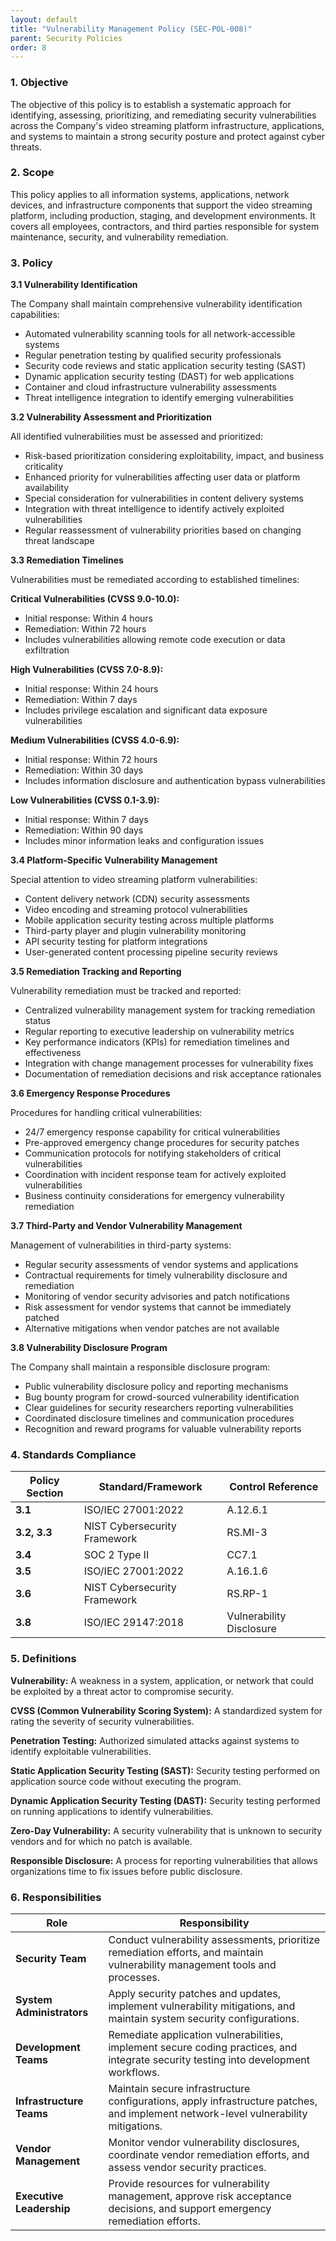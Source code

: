```yaml
---
layout: default
title: "Vulnerability Management Policy (SEC-POL-008)"
parent: Security Policies
order: 8
---
```


### 1. Objective

The objective of this policy is to establish a systematic approach for identifying, assessing, prioritizing, and remediating security vulnerabilities across the Company's video streaming platform infrastructure, applications, and systems to maintain a strong security posture and protect against cyber threats.

### 2. Scope

This policy applies to all information systems, applications, network devices, and infrastructure components that support the video streaming platform, including production, staging, and development environments. It covers all employees, contractors, and third parties responsible for system maintenance, security, and vulnerability remediation.

### 3. Policy

**3.1 Vulnerability Identification**

The Company shall maintain comprehensive vulnerability identification capabilities:
- Automated vulnerability scanning tools for all network-accessible systems
- Regular penetration testing by qualified security professionals
- Security code reviews and static application security testing (SAST)
- Dynamic application security testing (DAST) for web applications
- Container and cloud infrastructure vulnerability assessments
- Threat intelligence integration to identify emerging vulnerabilities

**3.2 Vulnerability Assessment and Prioritization**

All identified vulnerabilities must be assessed and prioritized:
- Risk-based prioritization considering exploitability, impact, and business criticality
- Enhanced priority for vulnerabilities affecting user data or platform availability
- Special consideration for vulnerabilities in content delivery systems
- Integration with threat intelligence to identify actively exploited vulnerabilities
- Regular reassessment of vulnerability priorities based on changing threat landscape

**3.3 Remediation Timelines**

Vulnerabilities must be remediated according to established timelines:

**Critical Vulnerabilities (CVSS 9.0-10.0):**
- Initial response: Within 4 hours
- Remediation: Within 72 hours
- Includes vulnerabilities allowing remote code execution or data exfiltration

**High Vulnerabilities (CVSS 7.0-8.9):**
- Initial response: Within 24 hours
- Remediation: Within 7 days
- Includes privilege escalation and significant data exposure vulnerabilities

**Medium Vulnerabilities (CVSS 4.0-6.9):**
- Initial response: Within 72 hours
- Remediation: Within 30 days
- Includes information disclosure and authentication bypass vulnerabilities

**Low Vulnerabilities (CVSS 0.1-3.9):**
- Initial response: Within 7 days
- Remediation: Within 90 days
- Includes minor information leaks and configuration issues

**3.4 Platform-Specific Vulnerability Management**

Special attention to video streaming platform vulnerabilities:
- Content delivery network (CDN) security assessments
- Video encoding and streaming protocol vulnerabilities
- Mobile application security testing across multiple platforms
- Third-party player and plugin vulnerability monitoring
- API security testing for platform integrations
- User-generated content processing pipeline security reviews

**3.5 Remediation Tracking and Reporting**

Vulnerability remediation must be tracked and reported:
- Centralized vulnerability management system for tracking remediation status
- Regular reporting to executive leadership on vulnerability metrics
- Key performance indicators (KPIs) for remediation timelines and effectiveness
- Integration with change management processes for vulnerability fixes
- Documentation of remediation decisions and risk acceptance rationales

**3.6 Emergency Response Procedures**

Procedures for handling critical vulnerabilities:
- 24/7 emergency response capability for critical vulnerabilities
- Pre-approved emergency change procedures for security patches
- Communication protocols for notifying stakeholders of critical vulnerabilities
- Coordination with incident response team for actively exploited vulnerabilities
- Business continuity considerations for emergency vulnerability remediation

**3.7 Third-Party and Vendor Vulnerability Management**

Management of vulnerabilities in third-party systems:
- Regular security assessments of vendor systems and applications
- Contractual requirements for timely vulnerability disclosure and remediation
- Monitoring of vendor security advisories and patch notifications
- Risk assessment for vendor systems that cannot be immediately patched
- Alternative mitigations when vendor patches are not available

**3.8 Vulnerability Disclosure Program**

The Company shall maintain a responsible disclosure program:
- Public vulnerability disclosure policy and reporting mechanisms
- Bug bounty program for crowd-sourced vulnerability identification
- Clear guidelines for security researchers reporting vulnerabilities
- Coordinated disclosure timelines and communication procedures
- Recognition and reward programs for valuable vulnerability reports

### 4. Standards Compliance

| **Policy Section** | **Standard/Framework** | **Control Reference** |
| --- | --- | --- |
| **3.1** | ISO/IEC 27001:2022 | A.12.6.1 |
| **3.2, 3.3** | NIST Cybersecurity Framework | RS.MI-3 |
| **3.4** | SOC 2 Type II | CC7.1 |
| **3.5** | ISO/IEC 27001:2022 | A.16.1.6 |
| **3.6** | NIST Cybersecurity Framework | RS.RP-1 |
| **3.8** | ISO/IEC 29147:2018 | Vulnerability Disclosure |

### 5. Definitions

**Vulnerability:** A weakness in a system, application, or network that could be exploited by a threat actor to compromise security.

**CVSS (Common Vulnerability Scoring System):** A standardized system for rating the severity of security vulnerabilities.

**Penetration Testing:** Authorized simulated attacks against systems to identify exploitable vulnerabilities.

**Static Application Security Testing (SAST):** Security testing performed on application source code without executing the program.

**Dynamic Application Security Testing (DAST):** Security testing performed on running applications to identify vulnerabilities.

**Zero-Day Vulnerability:** A security vulnerability that is unknown to security vendors and for which no patch is available.

**Responsible Disclosure:** A process for reporting vulnerabilities that allows organizations time to fix issues before public disclosure.

### 6. Responsibilities

| Role | Responsibility |
| --- | --- |
| **Security Team** | Conduct vulnerability assessments, prioritize remediation efforts, and maintain vulnerability management tools and processes. |
| **System Administrators** | Apply security patches and updates, implement vulnerability mitigations, and maintain system security configurations. |
| **Development Teams** | Remediate application vulnerabilities, implement secure coding practices, and integrate security testing into development workflows. |
| **Infrastructure Teams** | Maintain secure infrastructure configurations, apply infrastructure patches, and implement network-level vulnerability mitigations. |
| **Vendor Management** | Monitor vendor vulnerability disclosures, coordinate vendor remediation efforts, and assess vendor security practices. |
| **Executive Leadership** | Provide resources for vulnerability management, approve risk acceptance decisions, and support emergency remediation efforts. |

